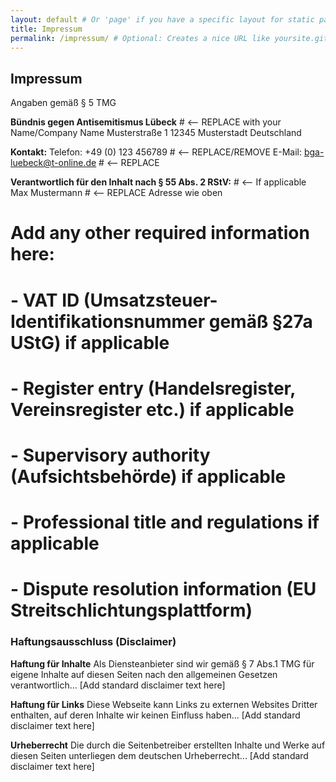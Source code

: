 ```yaml
---
layout: default # Or 'page' if you have a specific layout for static pages
title: Impressum
permalink: /impressum/ # Optional: Creates a nice URL like yoursite.github.io/impressum/
---
```


## Impressum

Angaben gemäß § 5 TMG

**Bündnis gegen Antisemitismus Lübeck** # <-- REPLACE with your Name/Company Name
Musterstraße 1
12345 Musterstadt
Deutschland

**Kontakt:**
Telefon: +49 (0) 123 456789 # <-- REPLACE/REMOVE
E-Mail: bga-luebeck@t-online.de # <-- REPLACE

**Verantwortlich für den Inhalt nach § 55 Abs. 2 RStV:** # <-- If applicable
Max Mustermann # <-- REPLACE
Adresse wie oben

# Add any other required information here:
# - VAT ID (Umsatzsteuer-Identifikationsnummer gemäß §27a UStG) if applicable
# - Register entry (Handelsregister, Vereinsregister etc.) if applicable
# - Supervisory authority (Aufsichtsbehörde) if applicable
# - Professional title and regulations if applicable
# - Dispute resolution information (EU Streitschlichtungsplattform)

### Haftungsausschluss (Disclaimer)

**Haftung für Inhalte**
Als Diensteanbieter sind wir gemäß § 7 Abs.1 TMG für eigene Inhalte auf diesen Seiten nach den allgemeinen Gesetzen verantwortlich... [Add standard disclaimer text here]

**Haftung für Links**
Diese Webseite kann Links zu externen Websites Dritter enthalten, auf deren Inhalte wir keinen Einfluss haben... [Add standard disclaimer text here]

**Urheberrecht**
Die durch die Seitenbetreiber erstellten Inhalte und Werke auf diesen Seiten unterliegen dem deutschen Urheberrecht... [Add standard disclaimer text here]

